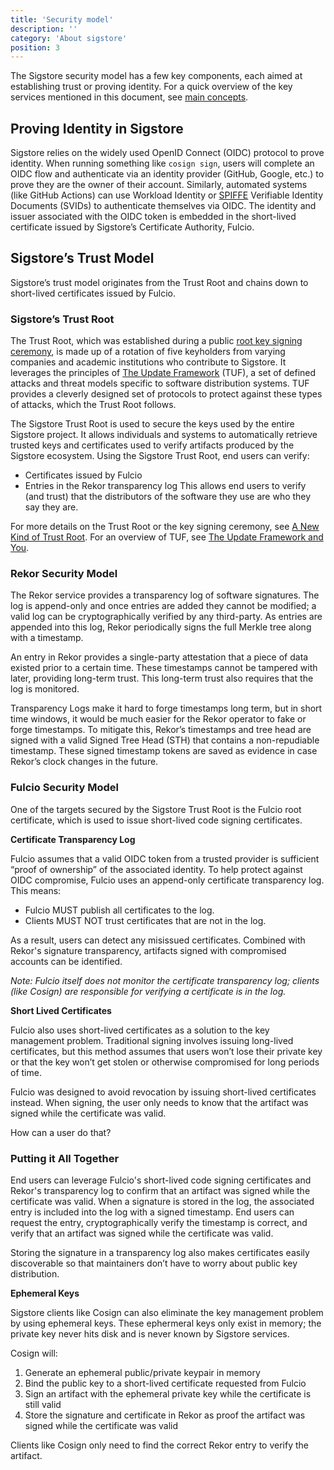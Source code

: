 ```yaml
---
title: 'Security model'
description: ''
category: 'About sigstore'
position: 3
---
```


The Sigstore security model has a few key components, each aimed at establishing trust or proving identity.
For a quick overview of the key services mentioned in this document, see [main concepts](./main-concepts.md).

## Proving Identity in Sigstore

Sigstore relies on the widely used OpenID Connect (OIDC) protocol to prove identity.
When running something like `cosign sign`, users will complete an OIDC flow and authenticate via an identity provider (GitHub, Google, etc.) to prove they are the owner of their account.
Similarly, automated systems (like GitHub Actions) can use Workload Identity or [SPIFFE](https://spiffe.io/) Verifiable Identity Documents (SVIDs) to authenticate themselves via OIDC.
The identity and issuer associated with the OIDC token is embedded in the short-lived certificate issued by Sigstore’s Certificate Authority, Fulcio. 

## Sigstore’s Trust Model

Sigstore’s trust model originates from the Trust Root and chains down to short-lived certificates issued by Fulcio. 

### Sigstore’s Trust Root

The Trust Root, which was established during a public [root key signing ceremony](https://www.youtube.com/watch?v=GEuFsc8Zm9U), is made up of a rotation of five keyholders from varying companies and academic institutions who contribute to Sigstore.
It leverages the principles of [The Update Framework](https://theupdateframework.io/) (TUF), a set of defined attacks and threat models specific to software distribution systems.
TUF provides a cleverly designed set of protocols to protect against these types of attacks, which the Trust Root follows.

The Sigstore Trust Root is used to secure the keys used by the entire Sigstore project.
It allows individuals and systems to automatically retrieve trusted keys and certificates used to verify artifacts produced by the Sigstore ecosystem.
Using the Sigstore Trust Root, end users can verify:
* Certificates issued by Fulcio
* Entries in the Rekor transparency log
This allows end users to verify (and trust) that the distributors of the software they use are who they say they are.

For more details on the Trust Root or the key signing ceremony, see [A New Kind of Trust Root](https://blog.sigstore.dev/a-new-kind-of-trust-root-f11eeeed92ef).
For an overview of TUF, see [The Update Framework and You](https://blog.sigstore.dev/the-update-framework-and-you-2f5cbaa964d5).

### Rekor Security Model
The Rekor service provides a transparency log of software signatures.
The log is append-only and once entries are added they cannot be modified; a valid log can be cryptographically verified by any third-party.
As entries are appended into this log, Rekor periodically signs the full Merkle tree along with a timestamp.

An entry in Rekor provides a single-party attestation that a piece of data existed prior to a certain time.
These timestamps cannot be tampered with later, providing long-term trust.
This long-term trust also requires that the log is monitored.

Transparency Logs make it hard to forge timestamps long term, but in short time windows, it would be much easier for the Rekor operator to fake or forge timestamps.
To mitigate this, Rekor’s timestamps and tree head are signed with a valid Signed Tree Head (STH) that contains a non-repudiable timestamp.
These signed timestamp tokens are saved as evidence in case Rekor’s clock changes in the future.

### Fulcio Security Model

One of the targets secured by the Sigstore Trust Root is the Fulcio root certificate, which is used to issue short-lived code signing certificates. 

**Certificate Transparency Log**

Fulcio assumes that a valid OIDC token from a trusted provider is sufficient “proof of ownership” of the associated identity. 
To help protect against OIDC compromise, Fulcio uses an append-only certificate transparency log. This means:

* Fulcio MUST publish all certificates to the log.
* Clients MUST NOT trust certificates that are not in the log.

As a result, users can detect any misissued certificates.
Combined with Rekor's signature transparency, artifacts signed with compromised accounts can be identified.

_Note: Fulcio itself does not monitor the certificate transparency log; clients (like Cosign) are responsible for verifying a certificate is in the log._

**Short Lived Certificates**

Fulcio also uses short-lived certificates as a solution to the key management problem.
Traditional signing involves issuing long-lived certificates, but this method assumes that users won’t lose their private key or that the key won’t get stolen or otherwise compromised for long periods of time.

Fulcio was designed to avoid revocation by issuing short-lived certificates instead.
When signing, the user only needs to know that the artifact was signed while the certificate was valid. 

How can a user do that?

### Putting it All Together

End users can leverage Fulcio's short-lived code signing certificates and Rekor's transparency log to confirm that an artifact was signed while the certificate was valid.
When a signature is stored in the log, the associated entry is included into the log with a signed timestamp.
End users can request the entry, cryptographically verify the timestamp is correct, and verify that an artifact was signed while the certificate was valid.

Storing the signature in a transparency log also makes certificates easily discoverable so that maintainers don’t have to worry about public key distribution.

**Ephemeral Keys**

Sigstore clients like Cosign can also eliminate the key management problem by using ephemeral keys.
These ephermeral keys only exist in memory; the private key never hits disk and is never known by Sigstore services.

Cosign will:
1. Generate an ephemeral public/private keypair in memory
1. Bind the public key to a short-lived certificate requested from Fulcio
1. Sign an artifact with the ephemeral private key while the certificate is still valid
1. Store the signature and certificate in Rekor as proof the artifact was signed while the certificate was valid

Clients like Cosign only need to find the correct Rekor entry to verify the artifact.
